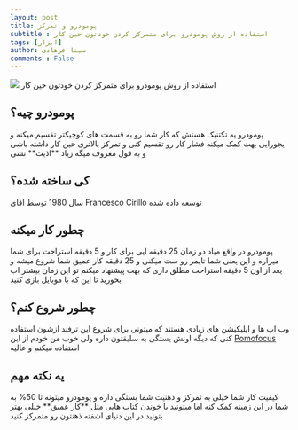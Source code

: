 ```yaml
---
layout: post
title: پومودرو و تمرکز
subtitle : استفاده از روش پومودرو برای متمرکز کردن خودتون حین کار
tags: [ابزار]
author: سینا فرهادی
comments : False
---
```

<img src="https://unito.io/wp-content/uploads/2020/01/PomodoroTechnique.jpg" />
استفاده از روش پومودرو برای متمرکز کردن خودتون حین کار
<br>

<h2>پومودرو چیه؟</h2>
پومودرو یه تکتنیک هستش که کار شما رو به قسمت های کوچیکتر تقسیم میکنه و
یجورایی بهت کمک میکنه فشار کار رو تقسیم کنی و تمرکز بالاتری حین کار داشته باشی
و به قول معروف میگه زیاد **اذیت** نشی


<br />
<h2>کی ساخته شده؟</h2>
سال 1980 توسط اقای Francesco Cirillo توسعه داده شده

<br />
<h2> چطور کار میکنه </h2>
پومودرو در واقع میاد دو زمان 25 دقیقه ایی برای کار و 5 دقیقه استراحت برای شما میزاره و این یعنی شما 
تایمر رو ست میکنی و 25 دقیقه کار عمیق شما شروع میشه و یعد از اون 5 دقیقه استراحت 
مطلق داری که بهت پیشنهاد میکنم تو این زمان بیشتر اب بخورید تا این که با موبایل بازی کنید

<br />
<h2>چطور شروع کنم؟</h2>
وب اپ ها و اپلیکیشن های زیادی هستند که میتونی برای شروع این ترفند ازشون استفاده کنی که
دیگه اونش یستگی به سلیقتون داره ولی خوب من خودم از این <a href="https://pomofocus.io/"> Pomofocus </a> استفاده میکنم و عالیه

<br />
<h2>یه نکته مهم</h2>
کیفیت کار شما خیلی به تمرکز و ذهنیت شما بستگی داره و پومودرو میتونه تا 50% به شما در این زمینه کمک کنه اما
میتونید با خوندن کتاب هایی مثل **کار عمیق** خیلی بهتر بتونید در این دنیای اشفته ذهنتون رو متمرکز کنید
